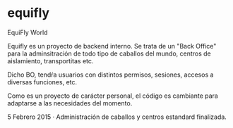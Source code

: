 # equifly
EquiFly World

Equifly es un proyecto de backend interno. Se trata de un "Back Office" para la adminsitración de todo tipo de
caballos del mundo, centros de aislamiento, transportitas etc.

Dicho BO, tendŕa usuarios con distintos permisos, sesiones, accesos a diversas funciones, etc.


Como es un proyecto de carácter personal, el código es cambiante para adaptarse a las necesidades del momento.

5 Febrero 2015
  · Administración de caballos y centros estandard finalizada.

